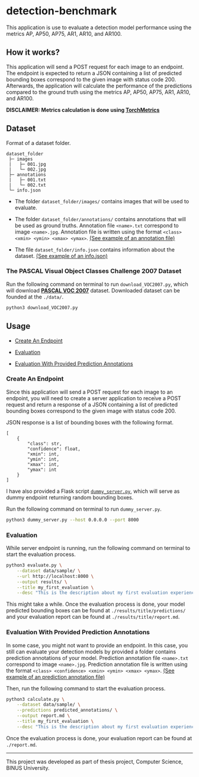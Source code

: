 # detection-benchmark

This application is use to evaluate a detection model performance using the metrics AP, AP50, AP75, AR1, AR10, and AR100.

## How it works?

This application will send a POST request for each image to an endpoint. The endpoint is expected to return a JSON containing a list of predicted bounding boxes correspond to the given image with status code 200. Afterwards, the application will calculate the performance of the predictions compared to the ground truth using the metrics AP, AP50, AP75, AR1, AR10, and AR100.

**DISCLAIMER: Metrics calculation is done using [TorchMetrics](https://torchmetrics.readthedocs.io/en/stable/detection/mean_average_precision.html)**

## Dataset

Format of a dataset folder.

```
dataset_folder
 ├─ images
 |   ├─ 001.jpg
 |   └─ 002.jpg
 ├─ annotations
 |   ├─ 001.txt
 |   └─ 002.txt
 └─ info.json
```

* The folder `dataset_folder/images/` contains images that will be used to evaluate.

* The folder `dataset_folder/annotations/` contains annotations that will be used as ground truths. Annotation file `<name>.txt` correspond to image `<name>.jpg`. Annotation file is written using the format `<class> <xmin> <ymin> <xmax> <ymax>`. [(See example of an annotation file)](./data/sample/annotations/000001.txt)

* The file `dataset_folder/info.json` contains information about the dataset. [(See example of an info.json)](./data/sample/info.json)

### The PASCAL Visual Object Classes Challenge 2007 Dataset

Run the following command on terminal to run `download_VOC2007.py`, which will download [**PASCAL VOC 2007**](http://host.robots.ox.ac.uk/pascal/VOC/voc2007/index.html) dataset. Downloaded dataset can be founded at the `./data/`.

```bash
python3 download_VOC2007.py
```

## Usage

* [Create An Endpoint](#create-an-endpoint)

* [Evaluation](#evaluation)

* [Evaluation With Provided Prediction Annotations](#evaluation-with-provided-prediction-annotations)

### Create An Endpoint

Since this application will send a POST request for each image to an endpoint, you will need to create a server application to receive a POST request and return a response of a JSON containing a list of predicted bounding boxes correspond to the given image with status code 200. 

JSON response is a list of bounding boxes with the following format.

```
[
    {
        "class": str,
        "confidence": float,
        "xmin": int,
        "ymin": int,
        "xmax": int,
        "ymax": int
    }
]
```

I have also provided a Flask script [`dummy_server.py`](./dummy_server.py), which will serve as dummy endpoint returning random bounding boxes.

Run the following command on terminal to run `dummy_server.py`.

```bash
python3 dummy_server.py --host 0.0.0.0 --port 8000
```

### Evaluation

While server endpoint is running, run the following command on terminal to start the evaluation process.

```bash
python3 evaluate.py \
    --dataset data/sample/ \
    --url http://localhost:8000 \
    --output results/ \
    --title my_first_evaluation \
    --desc "This is the description about my first evaluation experience"
```

This might take a while. Once the evaluation process is done, your model predicted bounding boxes can be found at `./results/title/predictions/` and your evaluation report can be found at `./results/title/report.md`.

### Evaluation With Provided Prediction Annotations

In some case, you might not want to provide an endpoint. In this case, you still can evaluate your detection models by provided a folder contains prediction annotations of your model. Prediction annotation file `<name>.txt` correspond to image `<name>.jpg`. Prediction annotation file is written using the format `<class> <confidence> <xmin> <ymin> <xmax> <ymax>`. [(See example of an prediction annotation file)](./results/sample/predictions/000001.txt)

Then, run the following command to start the evaluation process.

```bash
python3 calculate.py \
    --dataset data/sample/ \
    --predictions predicted_annotations/ \
    --output report.md \
    --title my_first_evaluation \
    --desc "This is the description about my first evaluation experience"
```

Once the evaluation process is done, your evaluation report can be found at `./report.md`.

---

This project was developed as part of thesis project, Computer Science, BINUS University.

